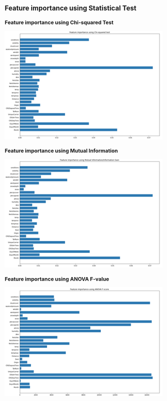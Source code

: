 ## Feature importance using Statistical Test

### Feature importance using Chi-squared Test
![](chi2.png)

### Feature importance using Mutual Information
![](IG.png)

### Feature importance using ANOVA F-value
![](Fscore.png)